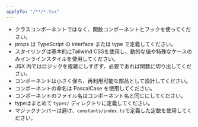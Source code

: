 ```yaml
---
applyTo: "/**/*.tsx"
---
```


- クラスコンポーネントではなく、関数コンポーネントとフックを使ってください。
- props は TypeScript の interface または type で定義してください。
- スタイリングは基本的にTailwind CSSを使用し、動的な値や特殊なケースのみインラインスタイルを使用してください。
- JSX 内ではロジックを複雑にしすぎず、必要であれば関数に切り出してください。
- コンポーネントは小さく保ち、再利用可能な部品として設計してください。
- コンポーネントの命名は PascalCase を使用してください。
- コンポーネントのファイル名はコンポーネント名と同じにしてください。
- typeはまとめて `types/` ディレクトリに定義してください。
- マジックナンバーは避け、`constants/index.ts`で定義した定数を使用してください。
